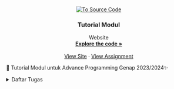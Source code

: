 <a name="readme-top"></a>

<br />
<div align="center">
  <a href="https://github.com/SamuelTanielM/eshop">
    <img src="pictures/logo_hae.png" alt="To Source Code" width="80" height="80">
  </a>

<h3 align="center">Tutorial Modul</h3>

  <p align="center">
    Website
    <br />
    <a href="https://github.com/SamuelTanielM/eshop"><strong>Explore the code »</strong></a>
    <br />
    <br />
    <a href="https://eshop-samuelt-adpro.koyeb.app">View Site</a>
    ·
    <a href="https://scele.cs.ui.ac.id/course/view.php?id=3747">View Assignment</a>
  </p>
</div>


🏪 Tutorial Modul untuk Advance Programming Genap 2023/2024✨
<details>
  <summary>Daftar Tugas</summary>
  <ol>

<hr>
      <details>
      <summary><a href="#tugas-2">Tutorial / Module 1 | ⭐ Coding Standards</a></summary>

<hr>
<hr>
<!-- #TODO:>>>:TODO:>>>:TODO:>>>:TODO:>>>:TODO:>>>:TODO:>>>:TODO:>>>:TODO:>>>:TODO:>>>:TODO:>>>:TODO:>>>:TODO:>>>:TODO:>>>:TODO:>>>:TODO:>>>:TODO:>>>:TODO:>>>:TODO:>>>:TODO:>>>:TODO:>>>:TODO:>>>:TODO:>>>:TODO:>>>:TODO:>>>:TODO:>>>:TODO:>>>:TODO:>>>:TODO:>>>:TODO:>>>:TODO:>>>:TODO:>>>: TABLE OF CONTENTS -->
<h3 align="center">Tutorial / Module 1 | ⭐ Coding Standards</h3>   

<a name="tugas-9"></a>
<details>
<summary>Table of Contents</summary>
<ol>
  <li>
    <a href="#reflection-1-1">Reflection 1</a>
  </li>
  <li>
    <a href="#reflection-1-2">Reflection 2</a>
  </li>

</ol>
</details>



<!-- ABOUT THE PROJECT -->
<a name="reflection-1-1"></a>
## Reflection 1

You already implemented two new features using Spring Boot. Check again your source code and evaluate the coding standards that you have learned in this module. Write clean code principles and secure coding practices that have been applied to your code.  If you find any mistake in your source code, please explain how to improve your code. Please write your reflection inside the repository's README.md file.

(mohon maaf kalau Inggris saya jelek) I've learned that the module for this project provides a good basis for coding practices and clean code principles. Following the module and its style of coding, I've improved in noticing and connecting the relationship between files. Albeit, I still found it pretty inconvenient to create many files and track or change them when there's a problem occurred. Not only that, the IDE is new to me, and it's challenging to get used to since it doesn't have a good display, missing shortcuts, and lag. So I have to just get used to it first, then realize it provides much more than VS Code, it tells where the problems are in different files easily.

Since clean code principles are somewhat dependent on a programmer's preference, I don't think it matches my way of reading the lines from the code. I usually use a highlight extension in VSCode, which highlights the comments and important codes to easily help me read it, making it easy to create long lines of code without getting confused, but since this is a learning opportunity, I'll try my best to suit myself coding using the principles.


<p align="right">(<a href="#readme-top">back to top</a>)</p>

<hr>

<!-- ABOUT THE PROJECT -->
<a name="reflection-1-2"></a>
## Reflection 2

1. After writing the unit test, how do you feel? How many unit tests should be made in a class? How to make sure that our unit tests are enough to verify our program? It would be good if you learned about code coverage. Code coverage is a metric that can help you understand how much of your source is tested. If you have 100% code coverage, does that mean your code has no bugs or errors?

I think the tests are more required in more complex projects. The tests in my program don't differ from testing it manually rendering it useless and less efficient, but I can see that once the project gets more complex, the tests will be very helpful.

To make sure that the unit tests are enough to verify the program is by trying out many different situations that the program is not intended to, therefore, you can easily find bugs and errors. It doesn't mean that code has no bugs or errors if it has 100% code coverage, there are many ways to break the code from what the code can handle. Although, if it's a simple project, maybe it could have no bugs or errors, but there may be errors or bugs that haven't been found or known to cause yet.

2. Suppose that after writing the CreateProductFunctionalTest.java along with the corresponding test case, you were asked to create another functional test suite that verifies the number of items in the product list. You decided to create a new Java class similar to the prior functional test suites with the same setup procedures and instance variables. What do you think about the cleanliness of the code of the new functional test suite? Will the new code reduce the code quality? Identify the potential clean code issues, explain the reasons, and suggest possible improvements to make the code cleaner! Please write your reflection inside the repository's README.md file.

I think it will clutter the test files too much, if you need to create a new file only for several items especially if you keep track of the number of items, creating the program in the same file can be better. For example, after creating the product, add another test if the number of items is increased or not and verify it. Creating the same setup procedures and instance variables for every test in the future could potentially slow down the time it took to test the project.

The cleanliness of the code will probably look good, but navigating the projects with other codes will be hard. The new code wouldn't reduce the code quality, since it has the same setup, perhaps if the setup before is already bad, then it will be bad, but if it's good, then probably not. If we're talking about the test file quality then probably yes, but ultimately not, since it can provide for future tests that can be created or occur with relatable problems. The potential clean code issues are the new functional test is not as good as the prior, it doesn't provide readability of the code, efficiency while maintaining trackability, and many more.

The possible improvements are as such:
- make sure the code is readable for everyone, especially on the team
- it is trackable for any potential problems that may occur
- efficient with the code
- if the test can be run in the same file as another test and can cut down the time, then it's probably better to create it in the same file


<p align="right">(<a href="#readme-top">back to top</a>)</p>

<hr>


</details>

<hr>
      <details>
      <summary><a href="#tugas-2">Tutorial / Module 2 | ⭐ CI/CD</a></summary>

<hr>
<hr>
<!-- #TODO:>>>:TODO:>>>:TODO:>>>:TODO:>>>:TODO:>>>:TODO:>>>:TODO:>>>:TODO:>>>:TODO:>>>:TODO:>>>:TODO:>>>:TODO:>>>:TODO:>>>:TODO:>>>:TODO:>>>:TODO:>>>:TODO:>>>:TODO:>>>:TODO:>>>:TODO:>>>:TODO:>>>:TODO:>>>:TODO:>>>:TODO:>>>:TODO:>>>:TODO:>>>:TODO:>>>:TODO:>>>:TODO:>>>:TODO:>>>:TODO:>>>: TABLE OF CONTENTS -->
<h3 align="center">Refleksi Module 2 | ⭐ CI/CD</h3>   

<a name="tugas-9"></a>
<details>
<summary>Table of Contents</summary>
<ol>
  <li>
    <a href="#code-quality">Code quality issue(s)</a>
  </li>
  <li>
    <a href="#ci-cd">Met the definition of Continuous Integration and Continuous Deployment</a>
  </li>
  <li>
    <a href="#bonus">Met the definition of Continuous Integration and Continuous Deployment</a>
  </li>

</ol>
</details>



<!-- ABOUT THE PROJECT -->
<a name="code-quality"></a>
## Code quality issue(s)

List the code quality issue(s) that you fixed during the exercise and explain your strategy on fixing them!

- Unused import 'org.springframework.boot.test.mock.mockito.MockBean'


ada banyak dalam file yang mengimport library dan tidak digunakan, solusinya saya kunjungi setiap file dan menghilangan setiap library yang tidak digunakan sehingga ketika dimerge ke main sudah hilang masalah tersebut, dengan demikian unused import tersebut mengurangi beban import library pada setiap kode

- Document empty method body

  terdapat method yang tidak ada penjelasan saya tambahkan comment untuk menjelaskan fungsinya sehingga menghindari fungsi yang tidak memiliki penjelasan dan kedepannya dapat digunakan oleh pengguna lain dengan mudah dan dapat dimengerti

- Position literals first in String comparisons

  mengerti apa maksudnya dan tujuannya untuk menghindari nullpointerexception, dan mengganti setiap masalah tersebut
  dari
  if (columns.size() > 0 && columns.get(0).getText().equals("Product Name"))

  menjadi

  if (columns.size() > 0 && "Product Name".equals(columns.get(0).getText()))

- Unnecessary modifier 'public' on method 'delete': the method is declared in an interface type

  dengan menghilangkan segala public pada tiap method create, findall, delete, findbyid, dan update, sehingga lebih baik kodenya

- The JUnit 5 test method name 'delete_ShouldReturnDeletedProduct' doesn't match '[a-z][a-zA-Z0-9]*'

  dengan mengganti semua yang tidak camel case mengikuti camel case

- Substitute calls to size() == 0 (or size() != 0, size() > 0, size() < 1) with calls to isEmpty()

  mengganti size > 0 dengan !empty

<p align="right">(<a href="#readme-top">back to top</a>)</p>

<hr>

<a name="ci-cd"></a>
## Met the definition of Continuous Integration and Continuous Deployment

Look at your CI/CD workflows (GitHub)/pipelines (GitLab). Do you think the current implementation has met the definition of Continuous Integration and Continuous Deployment? Explain the reasons (minimum 3 sentences)!

Workflows CI/CD yang digunakan pada kode saya yaitu PMD (Project Mess Detector) untuk menganalisis basis kode untuk potensi masalah dan mematuhi code conventions, supaya kodenya saya efektif dalam hal maintainabilitas dan kejelasan.

Selain itu, dengan mengikuti modul saya telah menerapkan Scorecard supply chain analysis tool untuk mengevaluasi dan mengoptimalkan proses proses supply chain, sehingga dari data yang terkumpul saya bisa meningkatkan efisiensi dan mengurangi cost.

Dalam bagian CD, saya juga telah mendeploy aplikasi saya di Koyeb, yang memungkinkan skalabilitas dan ketersediaan yang lancar. CI/CD ini dikonfigurasi untuk memantau cabang master, secara otomatis memicu build, testing, dan juga deployment ketika ada perubahan kode. Sehingga kode sudah aman dan dideploy dengan mulus. [Link Deployment](https://eshop-samuelt-adpro.koyeb.app)

Dengan demikian, implementasi CI/CD saya, dikombinasikan dengan alat-alat seperti PMD, Scorecard, dan deployment di Koyeb, memungkinkan saya untuk mempertahankan tingkat kualitas kode yang tinggi, mengoptimalkan proses supply chain, dan menghasilkan aplikasi yang terus menerus bagus kedepannya.


<p align="right">(<a href="#readme-top">back to top</a>)</p>

<hr>

<a name="bonus"></a>
## Bonus

Code coverage saya gunakan https://github.com/marketplace/actions/jacoco-reporter

dan dapat dicek pada [Github Action](https://github.com/SamuelTanielM/tutorial-1/actions/runs/7900930327/job/21563618793)

<p align="right">(<a href="#readme-top">back to top</a>)</p>

<hr>


</details>

<hr>
      <details>
      <summary><a href="#tugas-2">Tutorial / Module 3 | ⭐ OO Principles & Software Maintainability</a></summary>

<hr>
<hr>
<!-- #TODO:>>>:TODO:>>>:TODO:>>>:TODO:>>>:TODO:>>>:TODO:>>>:TODO:>>>:TODO:>>>:TODO:>>>:TODO:>>>:TODO:>>>:TODO:>>>:TODO:>>>:TODO:>>>:TODO:>>>:TODO:>>>:TODO:>>>:TODO:>>>:TODO:>>>:TODO:>>>:TODO:>>>:TODO:>>>:TODO:>>>:TODO:>>>:TODO:>>>:TODO:>>>:TODO:>>>:TODO:>>>:TODO:>>>:TODO:>>>:TODO:>>>: TABLE OF CONTENTS -->
<h3 align="center">Reflection ⭐ OO Principles & Software Maintainability</h3>   

<a name="tugas-9"></a>
<details>
<summary>Table of Contents</summary>
<ol>
  <li>
    <a href="#principles">Principles applied to project</a>
  </li>
  <li>
    <a href="#benefits">Benefits of applying SOLID principles and example</a>
  </li>
  <li>
    <a href="#disadvantages">Disadvantages if you do not apply SOLID principles to your project and example</a>
  </li>

</ol>
</details>



<!-- ABOUT THE PROJECT -->
<a name="principles"></a>
## Principles applied to project

- Separation of Concerns:

  memisahkan kelas-kelas Car dan Product ke dalam file-file terpisah, membantu pemeliharaan dan kejelasan dengan memfokuskan pada fungsionalitas tertentu di setiap file.

- Interface Segregation Principle (ISP):

  implementasikan interface CarRepository dan ProductRepository, untuk bergantung hanya pada metode-metode yang digunakan, supaya fleksibilitas dan skalabilitas.

- Single Responsibility Principle (SRP):

  setiap kelas dalam proyek memiliki satu tanggung jawab saja, seperti operasi akses data untuk repository dan definisi model untuk kelas-kelas Car dan Product.

- Open/Closed Principle (OCP):

  mengkode ke interface (CarRepository dan ProductRepository), proyek terbuka untuk perluasan melalui penambahan implementasi baru sementara tertutup untuk modifikasi pada kode yang sudah ada.

<p align="right">(<a href="#readme-top">back to top</a>)</p>

<hr>

<!-- ABOUT THE PROJECT -->
<a name="benefits"></a>
## Benefits of applying SOLID principles and example

- Pemeliharaan:

  SRP seperti pada nomor sebelumnya membuat lebih mudah memahami, memperbarui, dan memelihara program. Sehingga pas kita mau buat fitur baru perlu ditambahkan ke CarRepository, kita dapat fokus hanya pada memodifikasi kelas tersebut tanpa memengaruhi bagian lain

- Fleksibilitas:

  implementasi interface dan mematuhi ISP memungkinkan untuk pertukaran implementasi dengan mudah. Misalnya, jika mekanisme penyimpanan data untuk Car perlu diubah, hanya implementasi CarRepository yang perlu dimodifikasi, sementara bagian lain dari tidak terpengaruh.

- Testabilitas:

  Mengiktui prinicple SRP dan pemisahan tanggung jawab, komponen-komponen individu dari sistem menjadi lebih mudah diuji. Misalnya, unit test dapat ditulis khusus untuk implementasi CarRepository atau ProductRepository tanpa perlu menguji seluruh sistem.

<p align="right">(<a href="#readme-top">back to top</a>)</p>

<hr>

<!-- ABOUT THE PROJECT -->
<a name="disadvantages"></a>
## Disadvantages if you do not apply SOLID principles to your project and example

- Duplikasi Kode:

  Jika kita tidak mengiktu principle SRP, program dapat menjadi bengkak dan berisi kode yang berlogika sama/duplikat. Misalnya, jika ada kode untuk ngakses data tapi tersebar di berbagai file lain daripada terpusat di repository, jadi redundant karena banyak serupa diulangi di banyak file lain.

- Keterikatan yang Ketat:

  kalau tidak mengikuti OCP dan DIP dapat menyebabkan dependent yang ketat antara file-file yang berbeda dari sistem. Misalnya, jika kelas-kelas langsung bergantung pada implementasi konkret daripada abstraksi, membuat perubahan pada satu bagian dari sistem mungkin memerlukan modifikasi pada beberapa bagian lain, sehingga jadi sulit di maintain.

- Kesulitan dalam Skalabilitas:

  tanpa mematuhi ISP, menambahkan fungsionalitas baru ke file-file yang sudah ada mungkin memerlukan modifikasi pada interface dan implementasinya, memengaruhi bagian lain dari sistem. Misalnya, jika sebuah kelas mengimplementasikan interface yang besar dengan banyak metode, menambahkan metode baru ke antarmuka tersebut mungkin memaksa semua kelas yang mengimplementasikannya untuk memberikan implementasi, bahkan jika mereka tidak membutuhkannya. Hal ini dapat menyebabkan perubahan kode yang tidak perlu dan potensi bug.

<p align="right">(<a href="#readme-top">back to top</a>)</p>

<hr>


</details>

<hr>
      <details>
      <summary><a href="#tugas-2">Tutorial / Module 4 | ⭐ TDD & RefactoringURL</a></summary>

<hr>
<hr>
<!-- #TODO:>>>:TODO:>>>:TODO:>>>:TODO:>>>:TODO:>>>:TODO:>>>:TODO:>>>:TODO:>>>:TODO:>>>:TODO:>>>:TODO:>>>:TODO:>>>:TODO:>>>:TODO:>>>:TODO:>>>:TODO:>>>:TODO:>>>:TODO:>>>:TODO:>>>:TODO:>>>:TODO:>>>:TODO:>>>:TODO:>>>:TODO:>>>:TODO:>>>:TODO:>>>:TODO:>>>:TODO:>>>:TODO:>>>:TODO:>>>:TODO:>>>: TABLE OF CONTENTS -->
<h3 align="center">Reflection TDD & RefactoringURL</h3>   

<a name="tugas-4"></a>
<details>
<summary>Table of Contents</summary>
<ol>
  <li>
    <a href="#TDD-flow">TDD flow is useful enough or not</a>
  </li>
  <li>
    <a href="#FIRST">successfully followed F.I.R.S.T. principle or not.</a>
  </li>
</ol>
</details>



<!-- ABOUT THE PROJECT -->
<a name="TDD-flow"></a>
> Reflect based on Percival (2017) proposed self-reflective questions (in “Principles and Best Practice of Testing” submodule, chapter “Evaluating Your Testing Objectives”), whether this TDD flow is useful enough for you or not. If not, explain things that you need to do next time you make more tests.

Menurut pandangan saya, pengembangan berbasis Test-Driven Development (TDD) sangat bermanfaat. Hal ini dikarenakan adanya

- Evaluasi Kebutuhan Pengujian: harus memastikan bahwa sistem telah sepenuhnya memahami kebutuhan pengujian sebelum mulai mengimplementasikan kode. membantu sekali dalam menentukan kasus uji yang tepat dan memastikan bahwa semua kasus uji yang diperlukan telah ditangani.
- Refleksi Terhadap Desain Kode: Dengan adanya ini dapat menghindari masalah yang mungkin ada dari segi prinsip-prinsip desain
- Penambahan Pengujian Unit: semua bagian kode tercakup oleh pengujian unit yang sesuai. Ini memastikan bahwa kodenya dapat dipercaya dan mudah untuk dipelihara.
- Integrasi dan Pengujian End-to-End: memastikan bahwa kode saya diuji secara menyeluruh melalui pengujian integrasi dan end-to-end supaya pasti sistemnya berfungsi dengan baik saat digabungkan.

<p align="right">(<a href="#readme-top">back to top</a>)</p>

<hr>

<a name="FIRST"></a>
> You have created unit tests in Tutorial. Now reflect whether your tests have successfully followed F.I.R.S.T. principle or not. If not, explain things that you need to do the next time you create more tests.


Pada kasus pengujian yang telah saya lakukan, saya akan menilai apakah mereka mengikuti prinsip F.I.R.S.T.:

- Fast (Cepat): Dalam tes yang udah saya buat, saya sudah memastikan bahwa mereka berjalan dengan cepat dan efisien, tanpa waktu yang berlebihan.
- Independent (Independen): Setiap tes sudah berdiri sendiri dan tidak bergantung pada hasil tes lainnya.
- Repeatable (Dapat diulang): tes saya dapat diulang dan memberikan hasil yang konsisten setiap kali dijalankan.
- Self-Validating (Memvalidasi diri): Dalam tes saya, hasilnya jelas dan mudah dipahami apakah tes tersebut lulus atau gagal.
- Timely (Tepat waktu): Saya tidak menunda pengujian dan sudah mengintegrasikannya ke dalam siklus pengembangan secara teratur.

<p align="right">(<a href="#readme-top">back to top</a>)</p>

<hr>


</details>



<hr>
      <details>
      <summary><a href="#tugas-2">Tutorial / Module 5 | ⭐ Java Profiling</a></summary>

<hr>
<hr>
<!-- #TODO:>>>:TODO:>>>:TODO:>>>:TODO:>>>:TODO:>>>:TODO:>>>:TODO:>>>:TODO:>>>:TODO:>>>:TODO:>>>:TODO:>>>:TODO:>>>:TODO:>>>:TODO:>>>:TODO:>>>:TODO:>>>:TODO:>>>:TODO:>>>:TODO:>>>:TODO:>>>:TODO:>>>:TODO:>>>:TODO:>>>:TODO:>>>:TODO:>>>:TODO:>>>:TODO:>>>:TODO:>>>:TODO:>>>:TODO:>>>:TODO:>>>: TABLE OF CONTENTS -->
<h3 align="center">Tutorial / Module 5 | ⭐ Java Profiling</h3>   

<a name="tugas-9"></a>
<details>
<summary>Table of Contents</summary>
<ol>
  <li>
    <a href="#optimize">Screenshoot task and Conclusion</a>
  </li>

  <li>
    <a href="#jmeter-vs-profiler">What is the difference between the approach of performance testing with JMeter and profiling with IntelliJ Profiler in the context of optimizing application performance?</a>
  </li>
  <li>
    <a href="#profiling-process">How does the profiling process help you in identifying and understanding the weak points in your application?</a>
  </li>
  <li>
    <a href="#bottlenecks">Do you think IntelliJ Profiler is effective in assisting you to analyze and identify bottlenecks in your application code?</a>
  </li>
  <li>
    <a href="#performance-testing">What are the main challenges you face when conducting performance testing and profiling, and how do you overcome these challenges?</a>
  </li>
  <li>
    <a href="#benefits-profiling">What are the main benefits you gain from using IntelliJ Profiler for profiling your application code?</a>
  </li>

  <li>
    <a href="#intellij-profiler">How do you handle situations where the results from profiling with Inte	lliJ Profiler are not entirely consistent with findings from performance testing using JMeter?
</a>
  </li>

  <li>
    <a href="#strategy-optimize">What strategies do you implement in optimizing application code after analyzing results from performance testing and profiling? How do you ensure the changes you make do not affect the application's functionality?

</a>
  </li>

</ol>
</details>


<hr>
<!-- ABOUT THE PROJECT -->

<a name="optimize"></a>
## Screenshoot task and Conclusion

JMeter Resuls in table for all_student
<img src="screenshoot\test_all_student.png" alt="JMeter Resuls in table for all_student">
after optimization
<img src="screenshoot\optimize_all_student.png" alt="after optimization">

JMeter Resuls in table for all_student_name
<img src="screenshoot\test_all_student_name.png" alt="JMeter Resuls in table for test_all_student_name">
after optimization
<img src="screenshoot\optimize_all_student_name.png" alt="after optimization">

JMeter Resuls in table for highest_gpa
<img src="screenshoot\test_highest_gpa.png" alt="JMeter Resuls in table for test_highest_gpa">
after optimization
<img src="screenshoot\optimize_highest_gpa.png" alt="after optimization">

Test log for all_student
<img src="screenshoot\log_all_student.png" alt="Test log for all_student">

Test log for all_student_name
<img src="screenshoot\log_all_student_name.png" alt="Test log for log_all_student_name">

Test log for highest_gpa
<img src="screenshoot\log_highest_gpa.png" alt="Test log for log_highest_gpa">


**Kita dapat melihat perbedaan pada sample time(ms) yang menunjukkan waktu yang diperlukan dalam menjalankan program tersebut. Pada hal tersebut terdapat **peningkatan signifikan dalam kinerja aplikasi setelah menerapkan optimisasi yang diidentifikasi melalui profiling melalui intellij dan optimasi**. Waktu respon rata-rata menurun dari rata-rata 160000 ms pada all_student menjadi 3000 ms pada all_student, hal ini berlaku pada kedua test lainnya all_student_name dan highest_gpa (walaupun tidak teralu terlihat tetapi jika banyak data akan terlihat total costnya), menunjukkan waktu respon yang lebih cepat bagi pengguna.**

**Hasil ini memvalidasi efektivitas upaya optimisasi dan menyoroti pentingnya profiling dan performance testing dalam mengidentifikasi dan menangani bottleneck kinerja dalam aplikasi.**




<p align="right">(<a href="#readme-top">back to top</a>)</p>

<hr>

<!-- ABOUT THE PROJECT -->
<a name="jmeter-vs-profiler"></a>
## What is the difference between the approach of performance testing with JMeter and profiling with IntelliJ Profiler in the context of optimizing application performance?

Kalau pengujian kinerja dengan JMeter bertujuan untuk mengukur kinerja aplikasi di bawah beban tertentu, sedangkan IntelliJ Profiler bertujuan untuk menganalisis detail penggunaan sumber daya dan identifikasi titik-titik panas dalam kode aplikasi untuk memperbaiki kinerja secara spesifik contohnya melalui flame graph di tutorial. JMeter digunakan untuk pengujian beban dan skala aplikasi, sementara Profiler membantu dalam mengidentifikasi dan memperbaiki masalah kinerja di tingkat kode.


<p align="right">(<a href="#readme-top">back to top</a>)</p>

<hr>
<!-- ABOUT THE PROJECT -->

<a name="jmeter-vs-profiler"></a>
## How does the profiling process help you in identifying and understanding the weak points in your application?

Proses profiling membantu dalam mengidentifikasi dan memahami titik-titik lemah (cost yang mahal) dalam aplikasi dengan menganalisis penggunaan sumber daya seperti CPU, memori, dan time di berbagai bagian program. Dengan profiling, saya dapat melihat di mana aplikasi menghabiskan waktu dan sumber daya, membantu saya fokus pada area-area yang perlu dioptimalkan untuk meningkatkan performance aplikasi secara keseluruhan.

<p align="right">(<a href="#readme-top">back to top</a>)</p>

<hr>

<hr>
<!-- ABOUT THE PROJECT -->

<a name="jmeter-vs-profiler"></a>
## Do you think IntelliJ Profiler is effective in assisting you to analyze and identify bottlenecks in your application code?

Iya, IntelliJ Profiler efektif dalam membantu menganalisis dan mengidentifikasi titik-titik bottleneck dalam kode aplikasi karena Profiler menyediakan alat yang kuat untuk memantau penggunaan sumber daya seperti CPU, memori, dan thread untuk melihat mana yang perlu ditingkatkan. Dengan visualisasi yang jelas dan data yang disajikan dengan baik, Profiler memungkinkan saya untuk mengidentifikasi bagian kode yang memakan waktu atau menggunakan sumber daya secara berlebihan dengan cepat. Sesuai dengan alasan pada nomor sebelumnya.


<p align="right">(<a href="#readme-top">back to top</a>)</p>

<hr>

<hr>
<!-- ABOUT THE PROJECT -->

<a name="jmeter-vs-profiler"></a>
## What are the main challenges you face when conducting performance testing and profiling, and how do you overcome these challenges?

Tantangan yang dihadapi saat mau performance testing dan profiling tentunya terletak pada pemahaman yang diperlukan untuk melakukan testing tersebut, setup/persiapannya membutuhkan pemahaman materi yang mendalam serta ketika melakukan testing memerlukan perhatian terhadap apa yang dites. Selain itu juga, kita mperlu fokus pada metode atau function yang di test untuk mengetahui performancenya apakah bisa ditingkatkan atau sudah efisien. Dalam mengidentifikasi hal tersebut dan melakukan improvement terhadap performancenya sangatlah sulit karena memerlukan keterampilan programming yang baik dalam memahami function dari program serta pengetahuan luas dalam improving algoritmanya.

<p align="right">(<a href="#readme-top">back to top</a>)</p>

<hr>

<hr>
<!-- ABOUT THE PROJECT -->

<a name="jmeter-vs-profiler"></a>
## What are the main benefits you gain from using IntelliJ Profiler for profiling your application code?

- Memberikan visualisasi yang jelas tentang penggunaan sumber daya seperti CPU, memori, dan thread.
- Membantu mengidentifikasi titik-titik bottleneck dalam kode aplikasi yang dapat mempengaruhi kinerja secara signifikan.
- Memungkinkan pemantauan real-time selama eksekusi aplikasi, memudahkan deteksi masalah secara cepat.
- Menyediakan analisis detail pada level metode dan garis kode, membantu saya dalam memahami sumber masalah secara spesifik.
- Terintegrasi dengan lingkungan pengembangan IntelliJ IDEA, mempermudah penggunaan dan kolaborasi antara profilasi dan pengembangan kode.

<p align="right">(<a href="#readme-top">back to top</a>)</p>

<hr>

<hr>
<!-- ABOUT THE PROJECT -->

<a name="jmeter-vs-profiler"></a>
## How do you handle situations where the results from profiling with IntelliJ Profiler are not entirely consistent with findings from performance testing using JMeter?

Ketika hasil dari profilasi dengan IntelliJ Profiler tidak sepenuhnya konsisten dengan temuan dari pengujian kinerja menggunakan JMeter, kita dapat melakukan langkah-langkah berikut:

- Mengidentifikasi perbedaan antara pengujian kinerja dan profilasi untuk memahami penyebab ketidaksesuaian.
- Melakukan replikasi pengujian untuk memastikan konsistensi hasil antara kedua pendekatan.
- Menggabungkan temuan dari profilasi dan pengujian kinerja untuk mendapatkan pemahaman yang lebih holistik tentang kinerja aplikasi.
- Melakukan pengujian ulang dengan pengaturan yang berbeda untuk memverifikasi hasil dan mencari solusi yang konsisten.

"Addressing these common causes requires a comprehensive understanding of Java application behavior, diligent code profiling, and optimization strategies to ensure applications run efficiently, scale effectively, and deliver a seamless user experience." - Slide modul

Dengan pendekatan yang cermat dan analisis yang teliti, kita dapat mengatasi perbedaan hasil antara profilasi dan pengujian kinerja untuk meningkatkan kinerja aplikasi secara keseluruhan.


<p align="right">(<a href="#readme-top">back to top</a>)</p>

<hr>

<hr>
<!-- ABOUT THE PROJECT -->

<a name="jmeter-vs-profiler"></a>
## What strategies do you implement in optimizing application code after analyzing results from performance testing and profiling? How do you ensure the changes you make do not affect the application's functionality?

Strategi yang dilakukan untuk mmengoptimize kode apliksai setelah mengalaisis hasil performance testing dan profiling:

- Mengidentifikasi dan memprioritaskan area yang perlu dioptimalkan berdasarkan temuan dari pengujian kinerja dan profilasi. Dalam intellij profiler ditunjukkan flame graph, dan juga ada icon flame pada program yang membutuhkan waktu lambat
- Melakukan perbaikan kode yang spesifik untuk mengatasi titik-titik bottleneck yang diidentifikasi. Ini mungkin meliputi pengoptimalan algoritma, peningkatan efisiensi, atau penghapusan panggilan ke database yang tidak efisien. Dalam pengoptimalan algoritma, kita perlu meluaskan pengetahuan kita, misalkan pada contoh modul ini saya menggunakan StringBuilder dan juga map serta stream yang dapat meningkatkan efisiensi.
- Melakukan pengujian ulang setelah menerapkan perubahan untuk memastikan bahwa perubahan tersebut benar-benar meningkatkan kinerja aplikasi.
- Memastikan bahwa perubahan yang dilakukan tidak memengaruhi fungsionalitas aplikasi. Ini dapat dicapai dengan melakukan pengujian fungsional untuk memastikan bahwa aplikasi masih berperilaku seperti yang diharapkan setelah diterapkan perubahan kinerja.
- Menerapkan siklus iterasi di mana perubahan dianalisis, diuji, dan diterapkan secara bertahap untuk terus meningkatkan kinerja aplikasi tanpa mengorbankan fungsionalitas. Sering kali yang kita lakukan dapat dioptimalisasi lebih efisien lagi, sehingga perlu melakukan iterasi berulang-ulang.

<p align="right">(<a href="#readme-top">back to top</a>)</p>

<hr>



</details>

<hr>
      <details>
      <summary><a href="#tugas-2">Tutorial / Module 6 | ⭐ Concurrency</a></summary>

<hr>
<hr>
<!-- #TODO:>>>:TODO:>>>:TODO:>>>:TODO:>>>:TODO:>>>:TODO:>>>:TODO:>>>:TODO:>>>:TODO:>>>:TODO:>>>:TODO:>>>:TODO:>>>:TODO:>>>:TODO:>>>:TODO:>>>:TODO:>>>:TODO:>>>:TODO:>>>:TODO:>>>:TODO:>>>:TODO:>>>:TODO:>>>:TODO:>>>:TODO:>>>:TODO:>>>:TODO:>>>:TODO:>>>:TODO:>>>:TODO:>>>:TODO:>>>:TODO:>>>: TABLE OF CONTENTS -->
<h3 align="center">Tutorial / Module 6 | ⭐ Concurrency</h3>   

<a name="tugas-6"></a>
<details>
<summary>Table of Contents</summary>
<ol>
  <li>
    <a href="#commit-1">Commit 1 Reflection notes</a>
  </li>
  <li>
    <a href="#cookie-request">fungsi dari CookieRequest dan mengapa instance CookieRequest perlu untuk dibagikan ke semua komponen di aplikasi Flutter</a>
  </li>
  <li>
    <a href="#mekanisme-fetch">mekanisme pengambilan data dari JSON hingga dapat ditampilkan pada Flutter</a>
  </li>
  <li>
    <a href="#mekanisme-auth">mekanisme autentikasi dari input data akun pada Flutter ke Django hingga selesainya proses autentikasi oleh Django dan tampilnya menu pada Flutter.</a>
  </li>
  <li>
    <a href="#widget-dipakai">widget yang kamu dipakai pada tugas ini</a>
  </li>

  <li>
    <a href="#checklist9">implementasi checklist</a>
  </li>

</ol>
</details>



<!-- ABOUT THE PROJECT -->
<a name="commit-1"></a>
## Commit 1 Reflection notes

Kita buat git repository dan pastikan sudah memiliki library rust, buat new project rust dengan cargo, kemudian mencoba program dengan tcplistener untuk menjalankan server dan mengaksesnya dari browser menggambarkan interaksi dasar antara server dan klien.
Kemudian saya memahami penanganan permintaan dalam web server dengan metode handle_connection, yang bertanggung jawab untuk memproses permintaan masuk. Ini menggunakan pustaka I/O dan jaringan Rust, menunjukkan kemampuan Rust dalam menangani operasi sistem tingkat rendah secara efisien.
```rust
use std::{ //untuk mengimpor library
 io::{prelude::*, BufReader},
 net::{TcpListener, TcpStream},
};
```

```rust
fn main() {
  let listener = TcpListener::bind("127.0.0.1:7878").unwrap(); //membuat TcpListener baru yang terikat ke alamat IP dan port 
  for stream in listener.incoming() { let stream = stream.unwrap(); // berjalan untuk setiap koneksi yang masuk ke server. listener.incoming() mengembalikan iterator yang menghasilkan TcpStream
    handle_connection(stream); }
}
```

```rust
fn handle_connection(mut stream: TcpStream) { let buf_reader = BufReader::new(&mut stream);
  let http_request: Vec<_> = buf_reader //membaca setiap baris dari TcpStream, mengumpulkannya menjadi vektor, dan menghentikan pembacaan saat menemui baris kosong.
          .lines() 
          .map(|result| result.unwrap())
          .take_while(|line| !line.is_empty()) .collect();
  println!("Request: {:#?}", http_request);
}
```

<p align="right">(<a href="#readme-top">back to top</a>)</p>

<hr>

<!-- ABOUT THE PROJECT -->
<a name="commit-2"></a>
## Commit 2 Reflection notes

```rust
fn handle_connection(mut stream: TcpStream) {
  let buf_reader = BufReader::new(&mut stream); let http_request: Vec<_> = buf_reader
          .lines() .map(|result| result.unwrap()) .take_while(|line| !line.is_empty())
          .collect();
  let status_line = "HTTP/1.1 200 OK"; 
  let contents = fs::read_to_string("hello.html").unwrap(); //membaca isi dari file "hello.html" ke dalam string contents menggunakan fs::read_to_string(). Fungsi ini membuka file, membacanya, dan mengembalikan string berisi isi file. .unwrap() digunakan untuk menangani kemungkinan error dengan cara yang kasar (biasa digunakan untuk kasus seperti ini dalam kode contoh).
  let length = contents.len();
  let response =
          format!("{status_line}\r\nContent-Length:
{length}\r\n\r\n{contents}");//pembentukan respons HTTP yang lengkap. Status line, panjang konten, dan isi konten digabungkan menjadi satu string menggunakan fungsi format!()
  stream.write_all(response.as_bytes()).unwrap();//Akhirnya, respons yang telah dibentuk di atas dikirimkan ke klien melalui koneksi stream
}
```

Content-Length adalah header HTTP yang menyatakan panjang konten dalam byte dari respons yang dikirim oleh server kepada klien

![Commit 2 screen capture](/assets/images/commit2.png)


<p align="right">(<a href="#readme-top">back to top</a>)</p>

<hr>

<hr>

<!-- ABOUT THE PROJECT -->
<a name="commit-3"></a>
## Commit 3 Reflection notes

Pada tahap ketiga akan dibuat Handling requests to / differently from other requests yaitu jika mengakses alamat web yang salah akan memunculkan laman 404
caranya disini kita bagi menjadi dua kondisi laman benar dan laman salah menggunakan if else, mengikuti langkah pengerjaan kita ubah untuk disesuaikan, kita dapatkan
```rust
    if request_line == &"GET / HTTP/1.1" {
        let status_line = "HTTP/1.1 200 OK";
        let contents = fs::read_to_string("hello.html").unwrap();
        let length = contents.len();

        let response = format!(
            "{status_line}\r\nContent-Length: {length}\r\n\r\n{contents}",
            status_line = status_line,
            length = length,
            contents = contents
        );

        stream.write_all(response.as_bytes()).unwrap();
    } else {
        let status_line = "HTTP/1.1 404 NOT FOUND";
        let contents = fs::read_to_string("404.html").unwrap();
        let length = contents.len();
        
        let response = format!(
        "{status_line}\r\nContent-Length: {length}\r\n\r\n{contents}"
        );
        
        stream.write_all(response.as_bytes()).unwrap();
    }
```

disini kita juga membuat 404.html sehingga dimunculkan
```html
<!DOCTYPE html>
<html lang="en">
<head>
  <meta charset="utf-8">
  <title>Hello!</title>
</head>
<body>
<h1>Oops!</h1>
<p>Sorry, I don't know what you're asking for.</p>
<p>Rust is running from Samuel's machine.</p>
</body>
</html>
```

kemudian kita refactoring hal ini supaya membuatnya lebih mudah untuk melihat perbedaan antara dua kasus tersebut, dan ini berarti kita hanya perlu memperbarui satu tempat dalam kode jika kita ingin mengubah cara membaca file dan menulis responsnya. Perilaku kode dnegan if else akan sama dengan yang ada di Listing sekarang.
```rust
let (status_line, filename) = if request_line == "GET / HTTP/1.1" {
("HTTP/1.1 200 OK", "hello.html")
} else {
("HTTP/1.1 404 NOT FOUND", "404.html")
};

let contents = fs::read_to_string(filename).unwrap();
let length = contents.len();

let response =
format!("{status_line}\r\nContent-Length: {length}\r\n\r\n{contents}");

stream.write_all(response.as_bytes()).unwrap();
```

![Commit 3 screen capture](/assets/images/commit3.png)

<p align="right">(<a href="#readme-top">back to top</a>)</p>

<hr>

<!-- ABOUT THE PROJECT -->
<a name="commit-4"></a>
## Commit 4 Reflection notes

ketika kita mengakses 127.0.0.1/sleep, respons dari server akan tertunda selama 10 detik sebelum mengirimkan kembali respons "hello.html". Ini terjadi karena kita menggunakan ```thread::sleep(Duration::from_secs(10));``` untuk menunda eksekusi selama 10 detik. Ketika banyak pengguna mencoba mengakses halaman tersebut secara bersamaan, mereka akan mengalami penundaan yang sama, karena setiap permintaan akan menunggu 10 detik sebelum respons diberikan.

Hal ini dapat digunakan untuk mensimulasikan situasi di mana server membutuhkan waktu yang lama untuk memproses permintaan, misalnya, ketika melakukan pengolahan data yang kompleks atau mengakses sumber daya eksternal yang memerlukan waktu.


<p align="right">(<a href="#readme-top">back to top</a>)</p>

<hr>

<!-- ABOUT THE PROJECT -->
<a name="commit-5"></a>
## Commit 5 Reflection notes

ThreadPool dalam program ini terdiri dari sekelompok thread yang siap menangani tugas-tugas yang masuk. Ketika program menerima tugas baru, ia menugaskan salah satu dari thread dalam pool untuk menangani tugas tersebut, dan thread tersebut akan memproses tugas tersebut. Sementara itu, thread-thread lainnya dalam pool tetap tersedia untuk menangani tugas-tugas lain yang masuk sementara thread pertama sedang memproses tugasnya. Ketika thread pertama selesai memproses tugasnya, thread tersebut kembali ke pool thread yang idle, siap untuk menangani tugas baru. Dengan menggunakan ThreadPool, kita dapat memproses koneksi secara bersamaan, meningkatkan throughput dari server kita.

ThreadPool dalam program ini terdiri dari dua komponen utama: ```ThreadPool``` dan ```Worker```.

- ```ThreadPool``` memiliki vektor workers yang berisi thread-thread yang ada dalam pool, serta sender yang merupakan channel untuk mengirim tugas ke thread-thread tersebut.
- ```Worker``` adalah struktur yang mewakili masing-masing thread dalam pool. Setiap worker memiliki id unik dan sebuah thread yang sedang berjalan.

Ketika ThreadPool dibuat dengan memanggil ```ThreadPool::new(size)```, akan dibuat sejumlah size worker dan sebuah channel. Ketika fungsi execute dipanggil dengan fungsi yang akan dieksekusi, tugas tersebut dikirimkan melalui channel ke salah satu worker dalam pool. Worker yang tersedia akan menerima tugas tersebut dari channel dan menjalankannya dalam thread-nya sendiri.

ThreadPool digunakan dalam program ini untuk mengatur proses eksekusi tugas-tugas yang masuk secara bersamaan dengan menggunakan thread-thread yang ada dalam pool. Ini membantu meningkatkan kinerja server dengan memungkinkan proses koneksi yang lebih banyak dapat ditangani secara bersamaan.

<p align="right">(<a href="#readme-top">back to top</a>)</p>

<hr>

<!-- ABOUT THE PROJECT -->
<a name="commit-bonus"></a>
## Commit Bonus Reflection notes

Perbedaan antara metode ```new``` dan ```build``` dalam konteks pembuatan thread pool adalah sebagai berikut:
- Metode ```new```:
  - Metode ini tidak mengembalikan hasil apapun jika pembuatan thread pool berhasil atau gagal. Pengguna harus memeriksa secara manual apakah thread pool berhasil dibuat dengan memanggil metode new dan kemudian melakukan pemeriksaan terhadap thread pool yang dikembalikan.
- Metode ```build```:
  - Metode ini memberikan penanganan error yang lebih baik dengan menggunakan tipe khusus PoolCreationError untuk menandai kesalahan yang terkait dengan pembuatan thread pool. Atau unrecoverable error.

Pilihan antara metode new dan build tergantung pada preferensi dan kebutuhan pengguna. Metode new lebih sederhana dan mudah digunakan, sementara metode build lebih aman dalam hal penanganan kesalahan.

<p align="right">(<a href="#readme-top">back to top</a>)</p>

<hr>

</details>

<hr>
      <details>
      <summary><a href="#tugas-2">Tutorial / Module ? | ⭐ ?</a></summary>

<hr>
<hr>
<!-- #TODO:>>>:TODO:>>>:TODO:>>>:TODO:>>>:TODO:>>>:TODO:>>>:TODO:>>>:TODO:>>>:TODO:>>>:TODO:>>>:TODO:>>>:TODO:>>>:TODO:>>>:TODO:>>>:TODO:>>>:TODO:>>>:TODO:>>>:TODO:>>>:TODO:>>>:TODO:>>>:TODO:>>>:TODO:>>>:TODO:>>>:TODO:>>>:TODO:>>>:TODO:>>>:TODO:>>>:TODO:>>>:TODO:>>>:TODO:>>>:TODO:>>>: TABLE OF CONTENTS -->
<h3 align="center">Tugas 9: Integrasi Layanan Web Django dengan Aplikasi Flutter</h3>   

<a name="tugas-9"></a>
<details>
<summary>Table of Contents</summary>
<ol>
  <li>
    <a href="#pengambilan-json">pengambilan data JSON tanpa membuat model terlebih dahulu</a>
  </li>
  <li>
    <a href="#cookie-request">fungsi dari CookieRequest dan mengapa instance CookieRequest perlu untuk dibagikan ke semua komponen di aplikasi Flutter</a>
  </li>
  <li>
    <a href="#mekanisme-fetch">mekanisme pengambilan data dari JSON hingga dapat ditampilkan pada Flutter</a>
  </li>
  <li>
    <a href="#mekanisme-auth">mekanisme autentikasi dari input data akun pada Flutter ke Django hingga selesainya proses autentikasi oleh Django dan tampilnya menu pada Flutter.</a>
  </li>
  <li>
    <a href="#widget-dipakai">widget yang kamu dipakai pada tugas ini</a>
  </li>

  <li>
    <a href="#checklist9">implementasi checklist</a>
  </li>

</ol>
</details>



<!-- ABOUT THE PROJECT -->
<a name="pengambilan-json"></a>
## pengambilan data JSON tanpa membuat model terlebih dahulu

bisa tetapi prosedur yang perlu dilakukan dalam memparsing

<p align="right">(<a href="#readme-top">back to top</a>)</p>

<hr>


</details>



  </ol>
</details>
